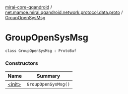 [mirai-core-qqandroid](../../index.md) / [net.mamoe.mirai.qqandroid.network.protocol.data.proto](../index.md) / [GroupOpenSysMsg](./index.md)

# GroupOpenSysMsg

`class GroupOpenSysMsg : ProtoBuf`

### Constructors

| Name | Summary |
|---|---|
| [&lt;init&gt;](-init-.md) | `GroupOpenSysMsg()` |
